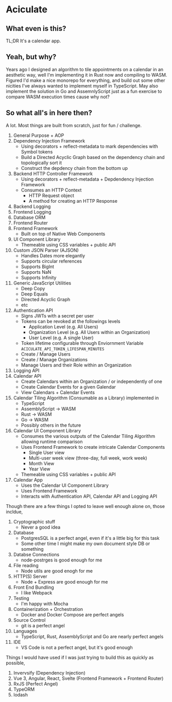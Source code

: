 Aciculate
=========

What even is this?
------------------

TL;DR It's a calendar app.

Yeah, but why?
--------------

Years ago I designed an algorithm to tile appointments on a calendar in an aesthetic way, well I'm implementing it in Rust now and compiling to WASM. Figured I'd make a nice monorepo for everything, and build out some other nicities I've always wanted to implement myself in TypeScript. May also implement the solution in Go and AssemnlyScript just as a fun exercise to compare WASM execution times cause why not?

So what all's in here then?
---------------------------

A lot. Most things are built from scratch, just for fun / challenge.

1. General Purpose + AOP
  1. Dependency Injection Framework
      - Using decorators + reflect-metadata to mark dependencies with Symbol tokens
      - Build a Directed Acyclic Graph based on the dependency chain and topologically sort it
      - Construct the depdency chain from the bottom up
  2. Backend HTTP Controller Framework
      - Using decorators + reflect-metadata + Depdendency Injection Framework
      - Consumes an HTTP Context
        - HTTP Request object
        - A method for creating an HTTP Response
  3. Backend Logging
  4. Frontend Logging
  5. Database ORM
  6. Frontend Router
  7. Frontend Framework
      - Built on top of Native Web Components
  8. UI Component Library
      - Themeable using CSS variables + public API
  9. Custom JSON Parser (AJSON)
      - Handles Dates more elegantly
      - Supports circular references
      - Supports BigInt
      - Supports NaN
      - Supports Infinity
  10. Generic JavaScript Utilities
      - Deep Copy
      - Deep Equals
      - Directed Acyclic Graph
      - etc
2. Authentication API
    - Signs JWTs with a secret per user
    - Tokens can be revoked at the followings levels
      - Application Level (e.g. All Users)
      - Organization Level (e.g. All Users within an Organization)
      - User Level (e.g. A single User)
    - Token lifetime configurable through Enviornment Variable `ACICULATE_API_TOKEN_LIFESPAN_MINUTES`
    - Create / Manage Users
    - Create / Manage Organizations
    - Manage Users and their Role within an Organization
3. Logging API
4. Calendar API
    - Create Calendars within an Organization / or independently of one
    - Create Calendar Events for a given Galendar
    - View Calendars + Calendar Events
5. Calendar Tiling Algorithm (Consumable as a Library) implemented in
    - TypeScript 
    - AssemblyScript -> WASM
    - Rust -> WASM
    - Go -> WASM
    - Possibly others in the future
6. Calendar UI Component Library
    - Consumes the various outputs of the Calendar Tiling Algorithm allowing runtime comparison
    - Uses Frontend Framework to create intricate Calendar Components
      - Single User view
      - Multi-user week view (three-day, full week, work week)
      - Month View
      - Year View
    - Themeable using CSS variables + public API
7. Calendar App
    - Uses the Calendar UI Component Library
    - Uses Frontend Framework
    - Interacts with Authentication API, Calendar API and Logging API

Though there are a few things I opted to leave well enough alone on, those incldue,

1. Cryptographic stuff
    - Never a good idea
2. Database
    - PostgresSQL is a perfect angel, even if it's a little big for this task
    - Some other time I might make my own document style DB or something
3. Databse Connections
    - node-postrges is good enough for me
4. File reading
    - Node utils are good enogh for me
5. HTTP(S) Server
    - Node + Express are good enough for me
6. Front End Bundling
    - I like Webpack
7. Testing
    - I'm happy with Mocha
8. Containerization + Orchestration
    - Docker and Docker Compose are perfect angels
9. Source Control
    - git is a perfect angel
10. Languages
    - TypeScript, Rust, AssemblyScript and Go are nearly perfect angels
11. IDE
    - VS Code is not a perfect angel, but it's good enough


Things I would have used if I was just trying to build this as quickly as possible,

1. Invervsify (Dependency Injection)
2. Vue 3, Angular, React, Svelte (Frontend Framework + Frontend Router)
3. RxJS (Perfect Angel)
4. TypeORM
5. lodash 
